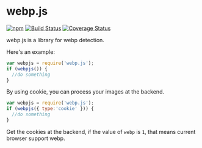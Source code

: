 # webp.js
[![npm](https://img.shields.io/npm/v/webp.js.svg)](https://www.npmjs.com/package/webp.js)  [![Build Status](https://travis-ci.org/imochen/webp.js.svg?branch=master)](https://travis-ci.org/imochen/webp.js) [![Coverage Status](https://coveralls.io/repos/github/imochen/webp.js/badge.svg?branch=master)](https://coveralls.io/github/imochen/webp.js?branch=master)

webp.js is a library for webp detection.

Here's an example:
```javascript
var webpjs = require('webp.js');
if (webpjs()) {
  //do something
}
```
By using cookie, you can process your images at the backend.

```javascript
var webpjs = require('webp.js');
if (webpjs({ type:'cookie' })) {
  //do something
}
```
Get the cookies at the backend, if the value of `webp` is `1`, that means current browser support webp.
